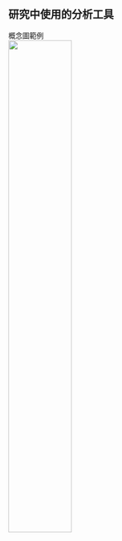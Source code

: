 <h2>研究中使用的分析工具</h2>
<p>
  <span>概念圖範例</span>
  <br>
  <img src="https://github.com/jerryyehself/Python-thesis/blob/main/RR_19-1.png?raw=true" width=50%></img>
 </p>
